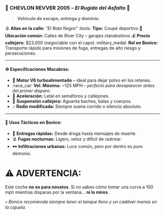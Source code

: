 

### :red_car: **CHEVLON REVVER 2005** – *El Rugido del Asfalto* :dash:

> **Vehículo de escape, entrega y dominio.**

:drop_of_blood: **Alias en la calle:** *"El Rata Negra"*
:tools: **Tipo:** Coupé deportivo
:round_pushpin: **Ubicación común:** Calles de River City – garajes clandestinos
:moneybag: **Precio callejero:** \$23,000 (negociable con el capo)
:military_medal: **Rol en Bonice:** Transporte rápido para misiones de fuga, entregas de alto riesgo y persecuciones.

---

#### :gear: **Especificaciones Macabras:**

* :wrench: **Motor V6 turboalimentado** – ideal para dejar polvo en los retenes.
* :race_car: **Vel. Máxima:** \~125 MPH – *perfecto para desaparecer antes del primer disparo*.
* :dart: **Aceleración:** Letal en semáforos y callejones.
* :wheel: **Suspensión callejera:** Aguanta baches, balas y cuerpos.
* :notes: **Radio modificada:** Siempre suena corrido o silencio absoluto.

---

#### :briefcase: **Usos Tácticos en Bonice:**

* :truck: **Entregas rápidas:** Desde droga hasta mensajes de muerte.
* :drop_of_blood: **Fugas nocturnas:** Ligero, veloz y difícil de rastrear.
* :dark_sunglasses: **Infiltraciones urbanas:** Luce común, pero por dentro es puro demonio.


# :warning: **ADVERTENCIA:**

Este coche **no es para novatos**. Si no sabes cómo tomar una curva a 100 mph mientras disparas por la ventana… **ni lo mires**.



:skull: *Bonice recomienda siempre tener el tanque lleno y un cadáver menos en la cajuela.*
